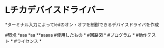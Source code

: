 # Lチカデバイスドライバー
*ターミナル入力によってledのオン・オフを制御できるデバイスドライバを作成

#環境
*aaa
*aa
**aaaaa
#使用したもの
*
#回路図
*
#プログラム
*
#動作テスト
*
#ライセンス
*
